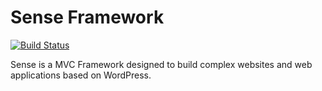 Sense Framework
=====
[![Build Status](https://travis-ci.org/Simettric/sense.svg?branch=master)](https://travis-ci.org/Simettric/sense)

Sense is a MVC Framework designed to build complex websites and web applications based on WordPress.


